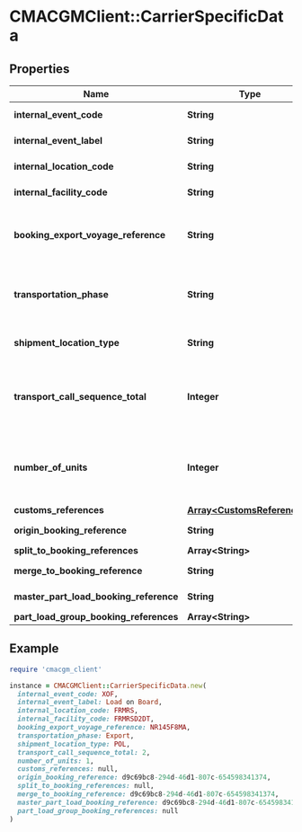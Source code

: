 # CMACGMClient::CarrierSpecificData

## Properties

| Name | Type | Description | Notes |
| ---- | ---- | ----------- | ----- |
| **internal_event_code** | **String** | CMA internal event Code | [optional] |
| **internal_event_label** | **String** | CMA internal event Label | [optional] |
| **internal_location_code** | **String** | CMA internal location Code | [optional] |
| **internal_facility_code** | **String** | CMA internal facility Code | [optional] |
| **booking_export_voyage_reference** | **String** | Carrier export voyage reference defined on Booking | [optional] |
| **transportation_phase** | **String** | The Transportation phase, Export, Transshipent or Import | [optional] |
| **shipment_location_type** | **String** | The location type for the shipment | [optional] |
| **transport_call_sequence_total** | **Integer** | The total number of sequence provided in transportation plan | [optional] |
| **number_of_units** | **Integer** | The total number equipment units concerned by the message | [optional] |
| **customs_references** | [**Array&lt;CustomsReferences&gt;**](CustomsReferences.md) |  | [optional] |
| **origin_booking_reference** | **String** | The identifier for a shipment | [optional] |
| **split_to_booking_references** | **Array&lt;String&gt;** |  | [optional] |
| **merge_to_booking_reference** | **String** | The identifier for a shipment | [optional] |
| **master_part_load_booking_reference** | **String** | The identifier for a shipment | [optional] |
| **part_load_group_booking_references** | **Array&lt;String&gt;** |  | [optional] |

## Example

```ruby
require 'cmacgm_client'

instance = CMACGMClient::CarrierSpecificData.new(
  internal_event_code: XOF,
  internal_event_label: Load on Board,
  internal_location_code: FRMRS,
  internal_facility_code: FRMRSD2DT,
  booking_export_voyage_reference: NR145F8MA,
  transportation_phase: Export,
  shipment_location_type: POL,
  transport_call_sequence_total: 2,
  number_of_units: 1,
  customs_references: null,
  origin_booking_reference: d9c69bc8-294d-46d1-807c-654598341374,
  split_to_booking_references: null,
  merge_to_booking_reference: d9c69bc8-294d-46d1-807c-654598341374,
  master_part_load_booking_reference: d9c69bc8-294d-46d1-807c-654598341374,
  part_load_group_booking_references: null
)
```

